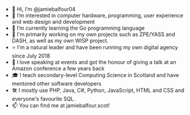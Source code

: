 - 👋 Hi, I’m @jamiebalfour04
- 👀 I’m interested in computer hardware, programming, user experience and web design and development
- 🌱 I’m currently learning the Go programming language
- 💞️ I'm primarily working on my own projects such as ZPE/YASS and DASH, as well as my own WISP project.
- ⭐️ I'm a natural leader and have been running my own digital agency since July 2018
- 🎤 I love speaking at events and got the honour of giving a talk at an Amazon conference a few years back
- 🎓 I teach secondary-level Computing Science in Scotland and have mentored other software developers
- 🛠 I mostly use PHP, Java, C#, Python, JavaScript, HTML and CSS and everyone's favourite SQL.
- 📫 You can find me at jamiebalfour.scot!

<!---
jamiebalfour04/jamiebalfour04 is a ✨ special ✨ repository because its `README.md` (this file) appears on your GitHub profile.
You can click the Preview link to take a look at your changes.
--->
